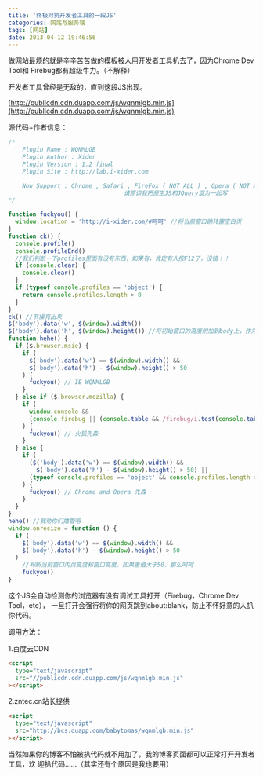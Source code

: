 ```yaml
---
title: '终极对抗开发者工具的一段JS'
categories: 网站与服务端
tags: [网站]
date: 2013-04-12 19:46:56
---
```


做网站最烦的就是辛辛苦苦做的模板被人用开发者工具扒去了，因为Chrome Dev Tool和
Firebug都有超级牛力。（不解释）

开发者工具曾经是无敌的，直到这段JS出现。

[http://publicdn.cdn.duapp.com/js/wqnmlgb.min.js](http://publicdn.cdn.duapp.com/js/wqnmlgb.min.js)

源代码+作者信息：

```javascript
/*
    Plugin Name : WQNMLGB
    Plugin Author : Xider
    Plugin Version : 1.2 final
    Plugin Site : http://lab.i-xider.com

    Now Support : Chrome , Safari , FireFox ( NOT ALL ) , Opera ( NOT ALL ) , IE ( NOT ALL )
                                 请原谅我把原生JS和JQuery混为一起写
*/

function fuckyou() {
  window.location = 'http://i-xider.com/#呵呵' //将当前窗口跳转置空白页
}
function ck() {
  console.profile()
  console.profileEnd()
  //我们判断一下profiles里面有没有东西，如果有，肯定有人按F12了，没错！！
  if (console.clear) {
    console.clear()
  }
  if (typeof console.profiles == 'object') {
    return console.profiles.length > 0
  }
}
ck() //节操亮出来
$('body').data('w', $(window).width())
$('body').data('h', $(window).height()) //将初始窗口的高度附加到body上，作为缓存，感谢@撸大师的指点
function hehe() {
  if ($.browser.msie) {
    if (
      $('body').data('w') == $(window).width() &&
      $('body').data('h') - $(window).height() > 50
    ) {
      fuckyou() // IE WQNMLGB
    }
  } else if ($.browser.mozilla) {
    if (
      window.console &&
      (console.firebug || (console.table && /firebug/i.test(console.table())))
    ) {
      fuckyou() // 火狐先森
    }
  } else {
    if (
      ($('body').data('w') == $(window).width() &&
        $('body').data('h') - $(window).height() > 50) ||
      (typeof console.profiles == 'object' && console.profiles.length > 0)
    ) {
      fuckyou() // Chrome and Opera 先森
    }
  }
}
hehe() //我劝你们撸管吧
window.onresize = function () {
  if (
    $('body').data('w') == $(window).width() &&
    $('body').data('h') - $(window).height() > 50
  )
    //判断当前窗口内页高度和窗口高度，如果差值大于50，那么呵呵
    fuckyou()
}
```

这个JS会自动检测你的浏览器有没有调试工具打开（Firebug，Chrome Dev Tool，etc），
一旦打开会强行将你的网页跳到about:blank，防止不怀好意的人扒你代码。

调用方法：

1.百度云CDN

```html
<script
  type="text/javascript"
  src="//publicdn.cdn.duapp.com/js/wqnmlgb.min.js"
></script>
```

2.zntec.cn站长提供

```html
<script
  type="text/javascript"
  src="http://bcs.duapp.com/babytomas/wqnmlgb.min.js"
></script>
```

当然如果你的博客不怕被扒代码就不用加了，我的博客页面都可以正常打开开发者工具，欢
迎扒代码……（其实还有个原因是我也要用）
